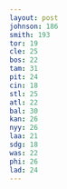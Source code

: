 ```yaml
---
layout: post
johnson: 186
smith: 193
tor: 19
cle: 25
bos: 22
tam: 31
pit: 24
cin: 18
stl: 25
atl: 22
bal: 30
kan: 26
nyy: 26
laa: 21
sdg: 18
was: 22
phi: 26
lad: 24
---
```

